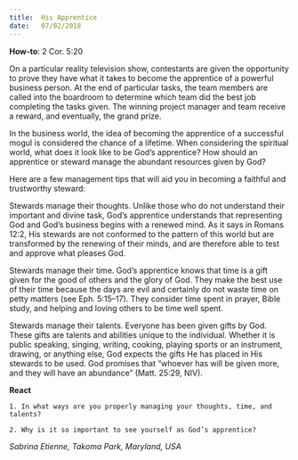 ```yaml
---
title:  His Apprentice
date:   07/02/2018
---
```


**How-to**: 2 Cor. 5:20

On a particular reality television show, contestants are given the opportunity to prove they have what it takes to become the apprentice of a powerful business person. At the end of particular tasks, the team members are called into the boardroom to determine which team did the best job completing the tasks given. The winning project manager and team receive a reward, and eventually, the grand prize.

In the business world, the idea of becoming the apprentice of a successful mogul is considered the chance of a lifetime. When considering the spiritual world, what does it look like to be God’s apprentice? How should an apprentice or steward manage the abundant resources given by God?

Here are a few management tips that will aid you in becoming a faithful and trustworthy steward:

Stewards manage their thoughts. Unlike those who do not understand their important and divine task, God’s apprentice understands that representing God and God’s business begins with a renewed mind. As it says in Romans 12:2, His stewards are not conformed to the pattern of this world but are transformed by the renewing of their minds, and are therefore able to test and approve what pleases God.

Stewards manage their time. God’s apprentice knows that time is a gift given for the good of others and the glory of God. They make the best use of their time because the days are evil and certainly do not waste time on petty matters (see Eph. 5:15–17). They consider time spent in prayer, Bible study, and helping and loving others to be time well spent.

Stewards manage their talents. Everyone has been given gifts by God. These gifts are talents and abilities unique to the individual. Whether it is public speaking, singing, writing, cooking, playing sports or an instrument, drawing, or anything else, God expects the gifts He has placed in His stewards to be used. God promises that “whoever has will be given more, and they will have an abundance” (Matt. 25:29, NIV).

**React**

`1. In what ways are you properly managing your thoughts, time, and talents?`

`2. Why is it so important to see yourself as God’s apprentice?`

_Sabrina Etienne, Takoma Park, Maryland, USA_